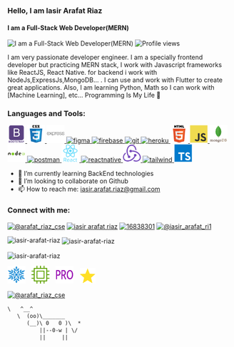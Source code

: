 ### Hello, I am Iasir Arafat Riaz
#### I am a Full-Stack Web Developer(MERN)
![I am a Full-Stack Web Developer(MERN)](https://scontent.fdac23-1.fna.fbcdn.net/v/t39.30808-6/261491112_296966118979637_7851539881902173904_n.png?_nc_cat=107&ccb=1-5&_nc_sid=e3f864&_nc_ohc=Qns8nzPa45wAX933H8K&_nc_ht=scontent.fdac23-1.fna&oh=6023f485bcaf7b45f40dd562e2c2e555&oe=61A824EE)
![Profile views](https://gpvc.arturio.dev/Iasir-Arafat-riaz)  

I am very passionate developer engineer. I am a specially frontend developer but practicing MERN stack, I work with Javascript frameworks like ReactJS, React Native. for backend i work with NodeJs,ExpressJs,MongoDB... . I can use and work with Flutter to create great applications. Also, I am learning Python, Math so I can work with [Machine Learning], etc... Programming Is My Life 👋

<h3 align="left">Languages and Tools:</h3>
<p align="left"> <a href="https://getbootstrap.com" target="_blank" rel="noreferrer"> <img src="https://raw.githubusercontent.com/devicons/devicon/master/icons/bootstrap/bootstrap-plain-wordmark.svg" alt="bootstrap" width="40" height="40"/> </a> <a href="https://www.w3schools.com/css/" target="_blank" rel="noreferrer"> <img src="https://raw.githubusercontent.com/devicons/devicon/master/icons/css3/css3-original-wordmark.svg" alt="css3" width="40" height="40"/> </a> <a href="https://expressjs.com" target="_blank" rel="noreferrer"> <img src="https://raw.githubusercontent.com/devicons/devicon/master/icons/express/express-original-wordmark.svg" alt="express" width="40" height="40"/> </a> <a href="https://www.figma.com/" target="_blank" rel="noreferrer"> <img src="https://www.vectorlogo.zone/logos/figma/figma-icon.svg" alt="figma" width="40" height="40"/> </a> <a href="https://firebase.google.com/" target="_blank" rel="noreferrer"> <img src="https://www.vectorlogo.zone/logos/firebase/firebase-icon.svg" alt="firebase" width="40" height="40"/> </a> <a href="https://git-scm.com/" target="_blank" rel="noreferrer"> <img src="https://www.vectorlogo.zone/logos/git-scm/git-scm-icon.svg" alt="git" width="40" height="40"/> </a> <a href="https://heroku.com" target="_blank" rel="noreferrer"> <img src="https://www.vectorlogo.zone/logos/heroku/heroku-icon.svg" alt="heroku" width="40" height="40"/> </a> <a href="https://www.w3.org/html/" target="_blank" rel="noreferrer"> <img src="https://raw.githubusercontent.com/devicons/devicon/master/icons/html5/html5-original-wordmark.svg" alt="html5" width="40" height="40"/> </a> <a href="https://developer.mozilla.org/en-US/docs/Web/JavaScript" target="_blank" rel="noreferrer"> <img src="https://raw.githubusercontent.com/devicons/devicon/master/icons/javascript/javascript-original.svg" alt="javascript" width="40" height="40"/> </a> <a href="https://www.mongodb.com/" target="_blank" rel="noreferrer"> <img src="https://raw.githubusercontent.com/devicons/devicon/master/icons/mongodb/mongodb-original-wordmark.svg" alt="mongodb" width="40" height="40"/> </a> <a href="https://nodejs.org" target="_blank" rel="noreferrer"> <img src="https://raw.githubusercontent.com/devicons/devicon/master/icons/nodejs/nodejs-original-wordmark.svg" alt="nodejs" width="40" height="40"/> </a> <a href="https://postman.com" target="_blank" rel="noreferrer"> <img src="https://www.vectorlogo.zone/logos/getpostman/getpostman-icon.svg" alt="postman" width="40" height="40"/> </a> <a href="https://reactjs.org/" target="_blank" rel="noreferrer"> <img src="https://raw.githubusercontent.com/devicons/devicon/master/icons/react/react-original-wordmark.svg" alt="react" width="40" height="40"/> </a> <a href="https://reactnative.dev/" target="_blank" rel="noreferrer"> <img src="https://reactnative.dev/img/header_logo.svg" alt="reactnative" width="40" height="40"/> </a> <a href="https://redux.js.org" target="_blank" rel="noreferrer"> <img src="https://raw.githubusercontent.com/devicons/devicon/master/icons/redux/redux-original.svg" alt="redux" width="40" height="40"/> </a> <a href="https://tailwindcss.com/" target="_blank" rel="noreferrer"> <img src="https://www.vectorlogo.zone/logos/tailwindcss/tailwindcss-icon.svg" alt="tailwind" width="40" height="40"/> </a> <a href="https://www.typescriptlang.org/" target="_blank" rel="noreferrer"> <img src="https://raw.githubusercontent.com/devicons/devicon/master/icons/typescript/typescript-original.svg" alt="typescript" width="40" height="40"/> </a> </p>


- 🌱 I’m currently learning BackEnd technologies 
- 👯 I’m looking to collaborate on Github 
- 📫 How to reach me: iasir.arafat.riaz@gmail.com 



<h3 align="left">Connect with me:</h3>
<p align="left">
<a href="https://twitter.com/@arafat_riaz_cse" target="blank"><img align="center" src="https://raw.githubusercontent.com/rahuldkjain/github-profile-readme-generator/master/src/images/icons/Social/twitter.svg" alt="@arafat_riaz_cse" height="30" width="40" /></a>
<a href="https://linkedin.com/in/iasir arafat riaz" target="blank"><img align="center" src="https://raw.githubusercontent.com/rahuldkjain/github-profile-readme-generator/master/src/images/icons/Social/linked-in-alt.svg" alt="iasir arafat riaz" height="30" width="40" /></a>
<a href="https://stackoverflow.com/users/16838301" target="blank"><img align="center" src="https://raw.githubusercontent.com/rahuldkjain/github-profile-readme-generator/master/src/images/icons/Social/stack-overflow.svg" alt="16838301" height="30" width="40" /></a>
<a href="https://www.hackerrank.com/@iasir_arafat_ri1" target="blank"><img align="center" src="https://raw.githubusercontent.com/rahuldkjain/github-profile-readme-generator/master/src/images/icons/Social/hackerrank.svg" alt="@iasir_arafat_ri1" height="30" width="40" /></a>
</p>

<p><img align="left" src="https://github-readme-stats.vercel.app/api/top-langs?username=iasir-arafat-riaz&show_icons=true&locale=en&layout=compact" alt="iasir-arafat-riaz" /></p>

<p>&nbsp;<img align="center" src="https://github-readme-stats.vercel.app/api?username=iasir-arafat-riaz&show_icons=true&locale=en" alt="iasir-arafat-riaz" /></p>

<p><img align="center" src="https://github-readme-streak-stats.herokuapp.com/?user=iasir-arafat-riaz&" alt="iasir-arafat-riaz" /></p>

<!-- [![trophy](https://github-profile-trophy.vercel.app/?username=Iasir-Arafat-riaz)](https://github.com/ryo-ma/github-profile-trophy) -->

<a href='https://archiveprogram.github.com/'><img src='https://raw.githubusercontent.com/acervenky/animated-github-badges/master/assets/acbadge.gif' width='40' height='40'></a> <a href='https://docs.github.com/en/developers'><img src='https://raw.githubusercontent.com/acervenky/animated-github-badges/master/assets/devbadge.gif' width='40' height='40'></a> <a href='https://github.com/pricing'><img src='https://raw.githubusercontent.com/acervenky/animated-github-badges/master/assets/pro.gif' width='40' height='40'></a> <a href='https://stars.github.com/'><img src='https://raw.githubusercontent.com/acervenky/animated-github-badges/master/assets/starbadge.gif' width='35' height='35'></a> 



<!-- [![Top Langs](https://github-readme-stats.vercel.app/api/top-langs/?username=Iasir-Arafat-riaz)](https://github.com/anuraghazra/github-readme-stats) -->

<!-- ![GitHub stats](https://github-readme-stats.vercel.app/api?username=Iasir-Arafat-riaz&show_icons=true&count_private=true)   -->

<!-- ![GitHub Activity Graph](https://activity-graph.herokuapp.com/graph?username=Iasir-Arafat-riaz)  

![GitHub metrics](https://metrics.lecoq.io/Iasir-Arafat-riaz)  

![GitHub streak stats](https://github-readme-streak-stats.herokuapp.com/?user=Iasir-Arafat-riaz)   -->




<!-- <p align="left"> <img src="https://komarev.com/ghpvc/?username=iasir-arafat-riaz&label=Profile%20views&color=0e75b6&style=flat" alt="iasir-arafat-riaz" /> </p>

<p align="left"> <a href="https://github.com/ryo-ma/github-profile-trophy"><img src="https://github-profile-trophy.vercel.app/?username=iasir-arafat-riaz" alt="iasir-arafat-riaz" /></a> </p>
 -->
<p align="left"> <a href="https://twitter.com/@arafat_riaz_cse" target="blank"><img src="https://img.shields.io/twitter/follow/@arafat_riaz_cse?logo=twitter&style=for-the-badge" alt="@arafat_riaz_cse" /></a> </p>


    \   ^__^
       \  (oo)\_______
          (__)\ 0   0 )\  *
              ||--0-w | \/
              ||     ||





